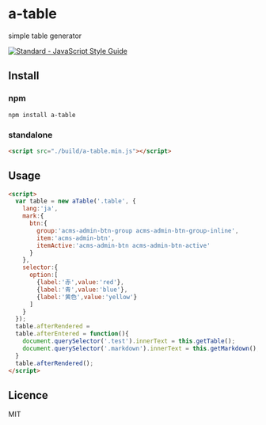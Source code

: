 # a-table
simple table generator 

[![Standard - JavaScript Style Guide](https://cdn.rawgit.com/feross/standard/master/badge.svg)](https://github.com/feross/standard)

## Install

### npm
`npm install a-table`

### standalone
```html
<script src="./build/a-table.min.js"></script>
```

## Usage
```html
<script>
  var table = new aTable('.table', {
    lang:'ja',
    mark:{
      btn:{
        group:'acms-admin-btn-group acms-admin-btn-group-inline',
        item:'acms-admin-btn',
        itemActive:'acms-admin-btn acms-admin-btn-active'
      }
    },
    selector:{
      option:[
        {label:'赤',value:'red'},
        {label:'青',value:'blue'},
        {label:'黄色',value:'yellow'}
      ]
    }
  });
  table.afterRendered =
  table.afterEntered = function(){
    document.querySelector('.test').innerText = this.getTable();
    document.querySelector('.markdown').innerText = this.getMarkdown();
  }
  table.afterRendered();
</script>
```

## Licence
MIT
